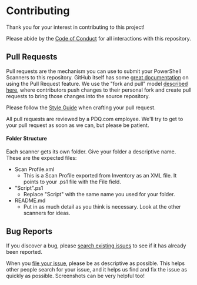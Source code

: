 # Contributing
Thank you for your interest in contributing to this project! 

Please abide by the [Code of Conduct](CODE_OF_CONDUCT.md) for all interactions with this repository.

## Pull Requests
Pull requests are the mechanism you can use to submit your PowerShell Scanners to this repository. GitHub itself has some [great documentation](https://help.github.com/articles/about-pull-requests/) on using the Pull Request feature. We use the "fork and pull" model [described here](https://help.github.com/articles/about-collaborative-development-models/), where contributors push changes to their personal fork and create pull requests to bring those changes into the source repository.

Please follow the [Style Guide](STYLE_GUIDE.md) when crafting your pull request.

All pull requests are reviewed by a PDQ.com employee. We'll try to get to your pull request as soon as we can, but please be patient.

#### Folder Structure
Each scanner gets its own folder. Give your folder a descriptive name. These are the expected files:

* Scan Profile.xml
  * This is a Scan Profile exported from Inventory as an XML file. It points to your .ps1 file with the File field.
* "Script".ps1
  * Replace "Script" with the same name you used for your folder.
* README.md
  * Put in as much detail as you think is necessary. Look at the other scanners for ideas.

## Bug Reports
If you discover a bug, please [search existing issues](https://github.com/pdq/PowerShell-Scanners/search?type=Issues) to see if it has already been reported.

When you [file your issue](https://github.com/pdq/PowerShell-Scanners/issues/new), please be as descriptive as possible. This helps other people search for your issue, and it helps us find and fix the issue as quickly as possible. Screenshots can be very helpful too!